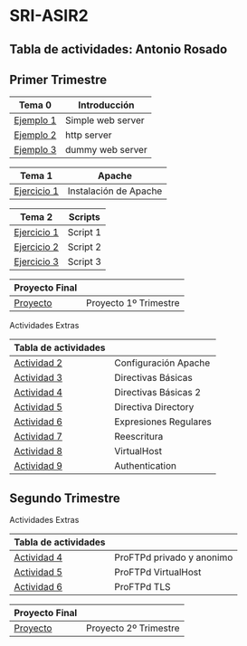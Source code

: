 # SRI-ASIR2
## Tabla de actividades: Antonio Rosado

## Primer Trimestre

| Tema 0  | Introducción |
| ------------- | ------------- |
| [Ejemplo 1](Tema0/Ejemplo1.md)  | Simple web server |
| [Ejemplo 2](Tema0/Ejemplo2.md)  | http server |
| [Ejemplo 3](Tema0/Ejemplo3.md)  | dummy web server |

| Tema 1  | Apache |
| ------------- | ------------- |
| [Ejercicio 1](Tema0/Ejercicio1.md)  | Instalación de Apache |

| Tema 2  | Scripts |
| ------------- | ------------- |
| [Ejercicio 1](Tema0/script1.md)  | Script 1 |
| [Ejercicio 2](Tema0/script2.md)  | Script 2 |
| [Ejercicio 3](Tema0/script3.md)  | Script 3 |

| Proyecto Final  | |
| ------------- | ------------- |
| [Proyecto](Tema0/Proyecto.md)  | Proyecto 1º Trimestre  |

Actividades Extras 

| Tabla de actividades  | |
| ------------- | ------------- |
| [Actividad 2](Tema0/Actividad2.md)  | Configuración Apache |
| [Actividad 3](Tema0/Actividad3.md)  | Directivas Básicas  |
| [Actividad 4](Tema0/Actividad4.md)  | Directivas Básicas 2  |
| [Actividad 5](Tema0/Actividad5.md)  | Directiva Directory  |
| [Actividad 6](Tema0/Actividad6.md)  | Expresiones Regulares  |
| [Actividad 7](Tema0/Actividad7.md)  | Reescritura  |
| [Actividad 8](Tema0/Actividad8.md)  | VirtualHost  |
| [Actividad 9](Tema0/Actividad9.md)  | Authentication  |


## Segundo Trimestre

Actividades Extras 

| Tabla de actividades  | |
| ------------- | ------------- |
| [Actividad 4](Segundo_Tri/actividad1.md)  |  ProFTPd privado y anonimo |
| [Actividad 5](Segundo_Tri/actividad2.md)  | ProFTPd VirtualHost  |
| [Actividad 6](Segundo_Tri/actividad3.md)  | ProFTPd TLS  |

| Proyecto Final  | |
| ------------- | ------------- |
| [Proyecto](Segundo_Tri/proyecto_final.md)  | Proyecto 2º Trimestre  |

